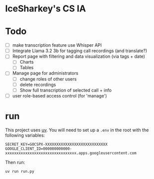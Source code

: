 # IceSharkey's CS IA

# Todo

- [ ] make transcription feature use Whisper API
- [ ] Integrate Llama 3.2 3b for tagging call recordings (and translate?)
- [ ] Report page with filtering and data visualization (via tags + date)
    - [ ] Charts
    - [ ] Tables
- [ ] Manage page for administrators
    - [ ] change roles of other users
    - [ ] delete recordings
    - [ ] Show full transcription of selected call + info
- [ ] user role-based access control (for 'manage')

# run

This project uses [uv](https://github.com/astral-sh/uv). You will need to set up a `.env` in the root with the following variables:

```
SECRET_KEY=GOCSPX-XXXXXXXXXXXXXXXXXXXXXXXXXXXX
GOOGLE_CLIENT_ID=000000000000-xxxxxxxxxxxxxxxxxxxxxxxxxxxxxxxx.apps.googleusercontent.com
```

Then run:

```bash
uv run run.py
```
